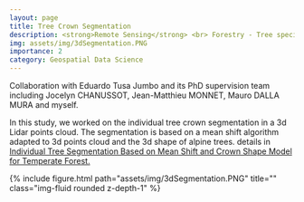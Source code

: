 ```yaml
---
layout: page
title: Tree Crown Segmentation
description: <strong>Remote Sensing</strong> <br> Forestry - Tree species mapping.
img: assets/img/3dSegmentation.PNG
importance: 2
category: Geospatial Data Science
---
```


Collaboration with Eduardo Tusa Jumbo and its PhD supervision team including Jocelyn CHANUSSOT, Jean-Matthieu MONNET, Mauro DALLA MURA and myself.

In this study, we worked on the individual tree crown segmentation in a 3d Lidar points cloud. The segmentation is based on a mean shift algorithm adapted to 3d points cloud and the 3d shape of alpine trees.  details in [Individual Tree Segmentation Based on Mean Shift and Crown Shape Model for Temperate Forest.](https://ieeexplore.ieee.org/document/9164904)

<div class="row">
    <div class="col-sm mt-3 mt-md-0 text-center">
           {% include figure.html path="assets/img/3dSegmentation.PNG" title="" class="img-fluid rounded z-depth-1" %}
    </div>
</div>
